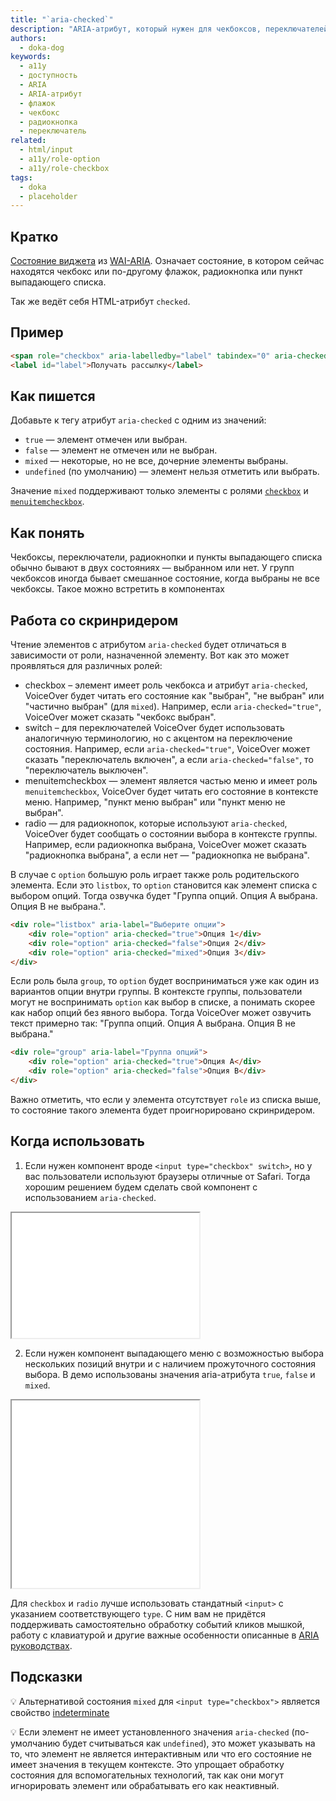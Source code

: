 ```yaml
---
title: "`aria-checked`"
description: "ARIA-атрибут, который нужен для чекбоксов, переключателей, радиокнопок и пунктов выпадающего списка."
authors:
  - doka-dog
keywords:
  - a11y
  - доступность
  - ARIA
  - ARIA-атрибут
  - флажок
  - чекбокс
  - радиокнопка
  - переключатель
related:
  - html/input
  - a11y/role-option
  - a11y/role-checkbox
tags:
  - doka
  - placeholder
---
```


## Кратко

[Состояние виджета](/a11y/aria-attrs/#atributy-vidzhetov) из [WAI-ARIA](/a11y/aria-intro/#specifikaciya). Означает состояние, в котором сейчас находятся чекбокс или по-другому флажок, радиокнопка или пункт выпадающего списка.

Так же ведёт себя HTML-атрибут `checked`.

## Пример

```html
<span role="checkbox" aria-labelledby="label" tabindex="0" aria-checked="false"></span>
<label id="label">Получать рассылку</label>
```

## Как пишется

Добавьте к тегу атрибут `aria-checked` с одним из значений:

- `true` — элемент отмечен или выбран.
- `false` — элемент не отмечен или не выбран.
- `mixed` — некоторые, но не все, дочерние элементы выбраны.
- `undefined` (по умолчанию) — элемент нельзя отметить или выбрать.

Значение `mixed` поддерживают только элементы с ролями [`checkbox`](/a11y/role-checkbox/) и [`menuitemcheckbox`](/a11y/role-menuitemcheckbox/).

## Как понять

Чекбоксы, переключатели, радиокнопки и пункты выпадающего списка обычно бывают в двух состояниях — выбранном или нет. У групп чекбоксов иногда бывает смешанное состояние, когда выбраны не все чекбоксы. Такое можно встретить в компонентах 

## Работа со скринридером

Чтение элементов с атрибутом `aria-checked` будет отличаться в зависимости от роли, назначенной элементу. Вот как это может проявляться для различных ролей:

- checkbox – элемент имеет роль чекбокса и атрибут `aria-checked`, VoiceOver будет читать его состояние как "выбран", "не выбран" или "частично выбран" (для `mixed`). Например, если `aria-checked="true"`, VoiceOver может сказать "чекбокс выбран".
- switch – для переключателей VoiceOver будет использовать аналогичную терминологию, но с акцентом на переключение состояния. Например, если `aria-checked="true"`, VoiceOver может сказать "переключатель включен", а если `aria-checked="false"`, то "переключатель выключен".
- menuitemcheckbox — элемент является частью меню и имеет роль `menuitemcheckbox`, VoiceOver будет читать его состояние в контексте меню. Например, "пункт меню выбран" или "пункт меню не выбран".
- radio — для радиокнопок, которые используют `aria-checked`, VoiceOver будет сообщать о состоянии выбора в контексте группы. Например, если радиокнопка выбрана, VoiceOver может сказать "радиокнопка выбрана", а если нет — "радиокнопка не выбрана".

В случае с `option` большую роль играет также роль родительского элемента. Если это `listbox`, то `option` становится как элемент списка с выбором опций. Тогда озвучка будет "Группа опций. Опция A выбрана. Опция B не выбрана.".

```html
<div role="listbox" aria-label="Выберите опции">
    <div role="option" aria-checked="true">Опция 1</div>
    <div role="option" aria-checked="false">Опция 2</div>
    <div role="option" aria-checked="mixed">Опция 3</div>
</div>
```

Если роль была `group`, то `option` будет восприниматься уже как один из вариантов опции внутри группы. В контексте группы, пользователи могут не воспринимать `option` как выбор в списке, а понимать скорее как набор опций без явного выбора. Тогда VoiceOver может озвучить текст примерно так: "Группа опций. Опция A выбрана. Опция B не выбрана."

```html
<div role="group" aria-label="Группа опций">
    <div role="option" aria-checked="true">Опция A</div>
    <div role="option" aria-checked="false">Опция B</div>
</div>
```

Важно отметить, что если у элемента отсутствует `role` из списка выше, то состояние такого элемента будет проигнорировано скринридером.

## Когда использовать

1. Если нужен компонент вроде `<input type="checkbox" switch>`, но у вас пользователи используют браузеры отличные от Safari. Тогда хорошим решением будем сделать свой компонент с использованием `aria-checked`.

<iframe title="Switch с использованием aria-checked" src="demos/switch-example/" height="200"></iframe>

2. Если нужен компонент выпадающего меню с возможностью выбора нескольких позиций внутри и с наличием прожуточного состояния выбора. В демо использованы значения aria-атрибута `true`, `false` и `mixed`.

<iframe title="Меню с выбором позиций с использованием aria-checked" src="demos/menu-item-checkbox-example/" height="300"></iframe>

Для `checkbox` и `radio` лучше использовать стандатный `<input>` с указанием соответствующего `type`. С ним вам не придётся поддерживать самостоятельно обработку событий кликов мышкой, работу с клавиатурой и другие важные особенности описанные в [ARIA руководствах](https://www.w3.org/WAI/ARIA/apg/patterns/).

## Подсказки

💡 Альтернативой состояния `mixed` для `<input type="checkbox">` является свойство [indeterminate](/css/indeterminate/)

💡 Если элемент не имеет установленного значения `aria-checked` (по-умолчанию будет считываться как `undefined`), это может указывать на то, что элемент не является интерактивным или что его состояние не имеет значения в текущем контексте. Это упрощает обработку состояния для вспомогательных технологий, так как они могут игнорировать элемент или обрабатывать его как неактивный.